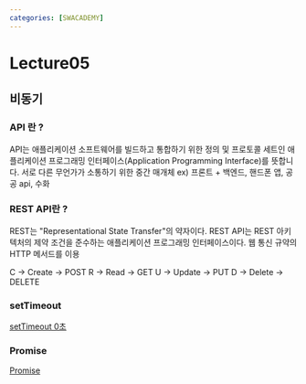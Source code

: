 ```yaml
---
categories: [SWACADEMY]
---
```


# Lecture05

## 비동기

### API 란 ?

API는 애플리케이션 소프트웨어를 빌드하고 통합하기 위한 정의 및 프로토콜 세트인 애플리케이션 프로그래밍 인터페이스(Application Programming Interface)를 뜻합니다.
서로 다른 무언가가 소통하기 위한 중간 매개체
ex) 프론트 + 백엔드, 핸드폰 앱, 공공 api, 수화

### REST API란 ?

REST는 "Representational State Transfer"의 약자이다.
REST API는 REST 아키텍처의 제약 조건을 준수하는 애플리케이션 프로그래밍 인터페이스이다.
웹 통신 규약의 HTTP 메서드를 이용

C -> Create -> POST
R -> Read -> GET
U -> Update -> PUT
D -> Delete -> DELETE

### setTimeout

[setTimeout 0초](https://velog.io/@edie_ko/javascript-eventloop)

### Promise

[Promise](https://ko.javascript.info/promise-basics)